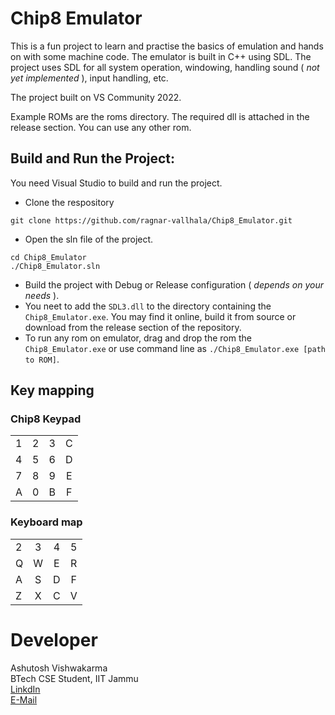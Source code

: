 # Chip8 Emulator
This is a fun project to learn and practise the basics of emulation and hands on with some machine code. The emulator is built in C++ using SDL. The project uses SDL for all system operation, windowing, handling sound ( *not yet implemented* ), input handling, etc.

The project built on VS Community 2022.

Example ROMs are the roms directory. The required dll is attached in the release section.  You can use any other rom.

## Build and Run the Project:
You need Visual Studio to build and run the project.

- Clone the respository
```
git clone https://github.com/ragnar-vallhala/Chip8_Emulator.git
```
- Open the sln file of the project.
```
cd Chip8_Emulator
./Chip8_Emulator.sln
```
- Build the project with Debug or Release configuration ( *depends on your needs* ).
- You neet to add the ```SDL3.dll``` to the directory containing the ```Chip8_Emulator.exe```. You may find it online, build it from source or download from the release section of the repository.
- To run any rom on emulator, drag and drop the rom the ```Chip8_Emulator.exe``` or use command line as ```./Chip8_Emulator.exe [path to ROM]```. 

## Key mapping

### Chip8 Keypad
|   |   |   |   |
| - |:-:|:-:|:-:|
| 1 | 2 | 3 | C |     
| 4 | 5 | 6 | D |
| 7 | 8 | 9 | E |
| A | 0 | B | F |

### Keyboard map
|   |   |   |   |
| - |:-:|:-:|:-:|
| 2 | 3 | 4 | 5 |     
| Q | W | E | R |
| A | S | D | F |
| Z | X | C | V |

# Developer
Ashutosh Vishwakarma\
BTech  CSE Student, IIT Jammu\
[LinkdIn](https://www.linkedin.com/in/ashutosh-vishwakarma-083305257/)\
[E-Mail](mailto:ashutoshvishwakarma208@gmail.com)
